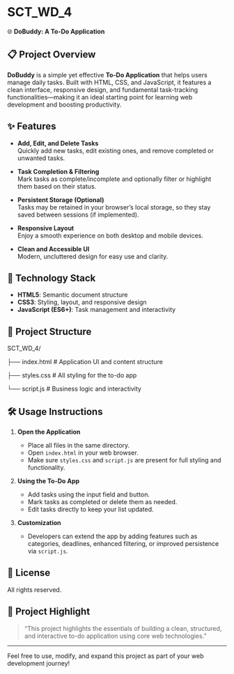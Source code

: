 # SCT_WD_4

🌐 **DoBuddy: A To-Do Application**

## 📋 Project Overview

**DoBuddy** is a simple yet effective **To-Do Application** that helps users manage daily tasks. Built with HTML, CSS, and JavaScript, it features a clean interface, responsive design, and fundamental task-tracking functionalities—making it an ideal starting point for learning web development and boosting productivity.

## ✨ Features

- **Add, Edit, and Delete Tasks**  
  Quickly add new tasks, edit existing ones, and remove completed or unwanted tasks.

- **Task Completion & Filtering**  
  Mark tasks as complete/incomplete and optionally filter or highlight them based on their status.

- **Persistent Storage (Optional)**  
  Tasks may be retained in your browser’s local storage, so they stay saved between sessions (if implemented).

- **Responsive Layout**  
  Enjoy a smooth experience on both desktop and mobile devices.

- **Clean and Accessible UI**  
  Modern, uncluttered design for easy use and clarity.

## 🚀 Technology Stack

- **HTML5**: Semantic document structure
- **CSS3**: Styling, layout, and responsive design
- **JavaScript (ES6+)**: Task management and interactivity

## 📁 Project Structure

SCT_WD_4/

├── index.html # Application UI and content structure

├── styles.css # All styling for the to-do app

└── script.js # Business logic and interactivity


## 🛠️ Usage Instructions

1. **Open the Application**
    - Place all files in the same directory.
    - Open `index.html` in your web browser.
    - Make sure `styles.css` and `script.js` are present for full styling and functionality.

2. **Using the To-Do App**
    - Add tasks using the input field and button.
    - Mark tasks as completed or delete them as needed.
    - Edit tasks directly to keep your list updated.

3. **Customization**
    - Developers can extend the app by adding features such as categories, deadlines, enhanced filtering, or improved persistence via `script.js`.

## 📄 License

All rights reserved.

## 🌟 Project Highlight

> “This project highlights the essentials of building a clean, structured, and interactive to-do application using core web technologies.”

---

Feel free to use, modify, and expand this project as part of your web development journey!


